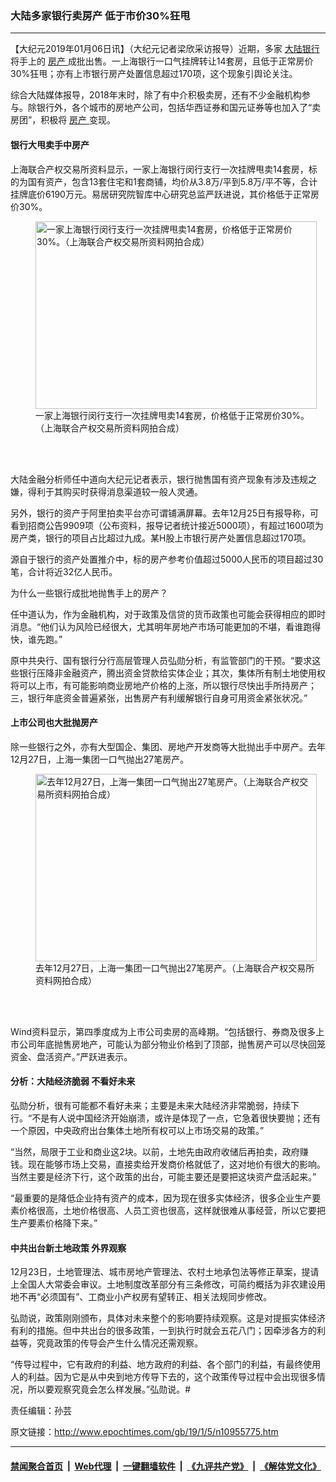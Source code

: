 ### 大陆多家银行卖房产 低于市价30%狂甩
------------------------

<p>
 【大纪元2019年01月06日讯】（大纪元记者梁欣采访报导）近期，多家
 <a href="http://www.epochtimes.com/gb/tag/%E5%A4%A7%E9%99%86%E9%93%B6%E8%A1%8C.html">
  大陆银行
 </a>
 将手上的
 <a href="http://www.epochtimes.com/gb/tag/%E6%88%BF%E4%BA%A7.html">
  房产
 </a>
 成批出售。一上海银行一口气挂牌转让14套房，且低于正常房价30%狂甩；亦有上市银行房产处置信息超过170项，这个现象引舆论关注。
</p>
<p>
 综合大陆媒体报导，2018年末时，除了有中介积极卖房，还有不少金融机构参与。除银行外，各个城市的房地产公司，包括华西证券和国元证券等也加入了“卖房团”，积极将
 <a href="http://www.epochtimes.com/gb/tag/%E6%88%BF%E4%BA%A7.html">
  房产
 </a>
 变现。
</p>
<h4>
 银行大甩卖手中房产
</h4>
<p>
 上海联合产权交易所资料显示，一家上海银行闵行支行一次挂牌甩卖14套房，标的为国有资产，包含13套住宅和1套商铺，均价从3.8万/平到5.8万/平不等，合计挂牌底价6190万元。易居研究院智库中心研究总监严跃进说，其价格低于正常房价30%。
</p>
<figure class="wp-caption aligncenter" id="attachment_10955842" style="width: 450px">
 <a href="http://i.epochtimes.com/assets/uploads/2019/01/9.jpg">
  <img alt="一家上海银行闵行支行一次挂牌甩卖14套房，价格低于正常房价30%。（上海联合产权交易所资料网拍合成）" class="size-medium wp-image-10955842" height="300" src="http://i.epochtimes.com/assets/uploads/2019/01/9-450x300.jpg" width="450"/>
 </a>
 <br/><figcaption class="wp-caption-text">
  一家上海银行闵行支行一次挂牌甩卖14套房，价格低于正常房价30%。（上海联合产权交易所资料网拍合成）
 </figcaption><br/>
</figure><br/>
<p>
 大陆金融分析师任中道向大纪元记者表示，银行抛售国有资产现象有涉及违规之嫌，得利于其购买时获得消息渠道较一般人灵通。
</p>
<p>
 另外，银行的资产于阿里拍卖平台亦可谓铺满屏幕。去年12月25日有报导称，可看到招商公告9909项（公布资料，报导记者统计接近5000项），有超过1600项为房产类，银行的项目占比超过九成。某H股上市银行房产处置信息超过170项。
</p>
<p>
 源自于银行的资产处置推介中，标的房产参考价值超过5000人民币的项目超过30笔，合计将近32亿人民币。
</p>
<p>
 为什么一些银行成批地抛售手上的房产？
</p>
<p>
 任中道认为，作为金融机构，对于政策及信贷的货币政策也可能会获得相应的即时消息。“他们认为风险已经很大，尤其明年房地产市场可能更加的不堪，看谁跑得快，谁先跑。”
</p>
<p>
 原中共央行、国有银行分行高层管理人员弘勋分析，有监管部门的干预。“要求这些银行压降非金融资产，腾出资金贷款给实体企业；其次，集体所有制土地使用权将可以上市，有可能影响商业房地产价格的上涨，所以银行尽快出手所持房产；三，银行年底资金普遍紧张，出售房产有利缓解银行自身可用资金紧张状况。”
</p>
<h4>
 上市公司也大批抛房产
</h4>
<p>
 除一些银行之外，亦有大型国企、集团、房地产开发商等大批抛出手中房产。去年12月27日，上海一集团一口气抛出27笔房产。
</p>
<figure class="wp-caption aligncenter" id="attachment_10955844" style="width: 450px">
 <a href="http://i.epochtimes.com/assets/uploads/2019/01/11-2.jpg">
  <img alt="去年12月27日，上海一集团一口气抛出27笔房产。（上海联合产权交易所资料网拍合成）" class="size-medium wp-image-10955844" height="300" src="http://i.epochtimes.com/assets/uploads/2019/01/11-2-450x300.jpg" width="450"/>
 </a>
 <br/><figcaption class="wp-caption-text">
  去年12月27日，上海一集团一口气抛出27笔房产。（上海联合产权交易所资料网拍合成）
 </figcaption><br/>
</figure><br/>
<p>
 Wind资料显示，第四季度成为上市公司卖房的高峰期。“包括银行、券商及很多上市公司年底抛售房地产，可能认为部分物业价格到了顶部，抛售房产可以尽快回笼资金、盘活资产。”严跃进表示。
</p>
<h4>
 分析：大陆经济脆弱 不看好未来
</h4>
<p>
 弘勋分析，很有可能都不看好未来；主要是未来大陆经济非常脆弱，持续下行。“不是有人说中国经济开始崩溃，或许是体现了一点，它急着很快要抛；还有一个原因，中央政府出台集体土地所有权可以上市场交易的政策。”
</p>
<p>
 “当然，局限于工业和商业这2块。以前，土地先由政府收储后再拍卖，政府赚钱。现在能够市场上交易，直接卖给开发商价格就低了，这对地价有很大的影响。当然主要是经济下行，这个政策的出台，可能主要还是要把这块资产盘活起来。”
</p>
<p>
 “最重要的是降低企业持有资产的成本，因为现在很多实体经济，很多企业生产要素价格很高，土地价格很高、人员工资也很高，这样就很难从事经营，所以它要把生产要素价格降下来。”
</p>
<h4>
 中共出台新土地政策 外界观察
</h4>
<p>
 12月23日，土地管理法、城市房地产管理法、农村土地承包法等修正草案，提请上全国人大常委会审议。土地制度改革部分有三条修改，可简约概括为非农建设用地不再“必须国有”、工商业小产权房有望转正、相关法规同步修改。
</p>
<p>
 弘勋说，政策刚刚颁布，具体对未来整个的影响要持续观察。这是对提振实体经济有利的措施。但中共出台的很多政策，一到执行时就会五花八门；因牵涉各方的利益等，究竟政策的传导会产生什么情况还需观察。
</p>
<p>
 “传导过程中，它有政府的利益、地方政府的利益、各个部门的利益，有最终使用人的利益。因为它是从中央到地方传导下去的，这个政策传导过程中会出现很多情况，所以要观察究竟会怎么样发展。”弘勋说。#
</p>
<p>
 责任编辑：孙芸
</p>

原文链接：http://www.epochtimes.com/gb/19/1/5/n10955775.htm


------------------------
#### [禁闻聚合首页](https://github.com/gfw-breaker/banned-news/blob/master/README.md) &nbsp;|&nbsp; [Web代理](https://github.com/gfw-breaker/open-proxy/blob/master/README.md) &nbsp;|&nbsp; [一键翻墙软件](https://github.com/gfw-breaker/nogfw/blob/master/README.md) &nbsp;|&nbsp; [《九评共产党》](https://github.com/gfw-breaker/9ping.md/blob/master/README.md#九评之一评共产党是什么) &nbsp;|&nbsp; [《解体党文化》](https://github.com/gfw-breaker/jtdwh.md/blob/master/README.md#绪论)